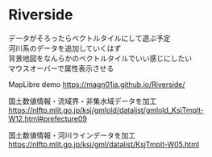 # Riverside  

データがそろったらベクトルタイルにして遊ぶ予定  
河川系のデータを追加していくはず  
背景地図をなんらかのベクトルタイルでいい感じにしたい  
マウスオーバーで属性表示させる  

MapLibre  demo 
https://magn01ia.github.io/Riverside/  

国土数値情報・流域界・非集水域データを加工  
https://nlftp.mlit.go.jp/ksj/gmlold/datalist/gmlold_KsjTmplt-W12.html#prefecture09  

国土数値情報・河川ラインデータを加工  
https://nlftp.mlit.go.jp/ksj/gml/datalist/KsjTmplt-W05.html  
